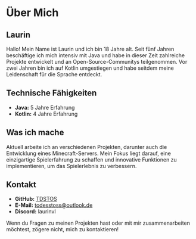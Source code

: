 <!-- 27.04.2024 -->

# Über Mich

## Laurin

Hallo! Mein Name ist Laurin und ich bin 18 Jahre alt. Seit fünf Jahren beschäftige ich mich intensiv mit Java und habe in dieser Zeit zahlreiche Projekte entwickelt und an Open-Source-Communitys teilgenommen. Vor zwei Jahren bin ich auf Kotlin umgestiegen und habe seitdem meine Leidenschaft für die Sprache entdeckt.

## Technische Fähigkeiten

- **Java:** 5 Jahre Erfahrung
- **Kotlin:** 4 Jahre Erfahrung

## Was ich mache

Aktuell arbeite ich an verschiedenen Projekten, darunter auch die Entwicklung eines Minecraft-Servers. Mein Fokus liegt darauf, eine einzigartige Spielerfahrung zu schaffen und innovative Funktionen zu implementieren, um das Spielerlebnis zu verbessern.

## Kontakt

- **GitHub:** [TDSTOS](https://github.com/TDSTOS)
- **E-Mail:** [todesstoss@outlook.de](mailto:todesstoss@outlook.de)
- **Discord:** laurinvl

Wenn du Fragen zu meinen Projekten hast oder mit mir zusammenarbeiten möchtest, zögere nicht, mich zu kontaktieren!
